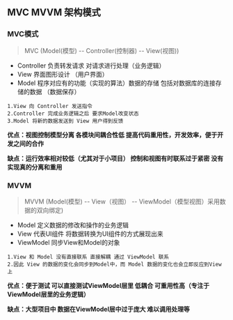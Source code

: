 ## MVC MVVM 架构模式

### MVC模式

>MVC (Model(模型) -- Controller(控制器) -- View(视图))

* Controller 负责转发请求 对请求进行处理（业务逻辑）
* View 界面图形设计 （用户界面）
* Model 程序对应有的功能（实现的算法）数据的存储 包括对数据库的连接存储的数据 （数据保存）

```
1.View 向 Controller 发送指令
2.Controller 完成业务逻辑之后 要求Model改变状态
3.Model 将新的数据发送到 View 用户得到反馈
```
**优点：视图控制模型分离 各模块间耦合性低 提高代码重用性，开发效率，便于开发之间的合作**

**缺点：运行效率相对较低（尤其对于小项目） 控制和视图有时联系过于紧密 没有实现真的分离和重用**

### MVVM

>MVVM (Model(模型) -- View（视图） -- ViewModel（模型视图）采用数据的双向绑定)

* Model 定义数据的修改和操作的业务逻辑
* View 代表UI组件 将数据转换为UI组件的方式展现出来
* ViewModel 同步View和Model的对象

```
1.View 和 Model 没有直接联系 直接解耦 通过 ViewModel 联系
2.因此 View 的数据的变化会同步到Model中，而 Model 数据的变化也会立即反应到View 上
```

**优点：便于测试 可以直接测试ViewModel层里 低耦合 可重用性高（专注于ViewModel层里的业务逻辑）**

**缺点：大型项目中 数据在ViewModel层中过于庞大 难以调用处理等**














